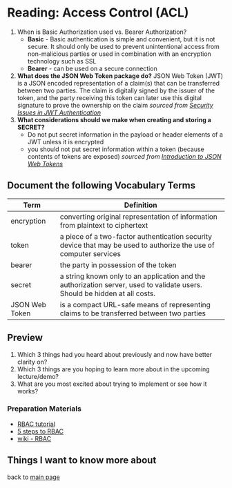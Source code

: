 # Reading: Access Control (ACL)

1. When is Basic Authorization used vs. Bearer Authorization?
   - **Basic** - Basic authentication is simple and convenient, but it is not secure. It should only be used to prevent unintentional access from non-malicious parties or used in combination with an encryption technology such as SSL
   - **Bearer** - can be used on a secure connection
1. **What does the JSON Web Token package do?**
   JSON Web Token (JWT) is a JSON encoded representation of a claim(s) that can be transferred between two parties. The claim is digitally signed by the issuer of the token, and the party receiving this token can later use this digital signature to prove the ownership on the claim
   _sourced from [Security Issues in JWT Authentication](https://www.softwaresecured.com/security-issues-jwt-authentication/)_
1. **What considerations should we make when creating and storing a SECRET?**
   - Do not put secret information in the payload or header elements of a JWT unless it is encrypted
   - you should not put secret information within a token (because contents of tokens are exposed)
     _sourced from [Introduction to JSON Web Tokens](https://jwt.io/introduction/)_

## Document the following Vocabulary Terms

| Term           | Definition                                                                                                                 |
| -------------- | -------------------------------------------------------------------------------------------------------------------------- |
| encryption     | converting original representation of information from plaintext to ciphertext                                             |
| token          | a piece of a two-factor authentication security device that may be used to authorize the use of computer services          |
| bearer         | the party in possession of the token                                                                                       |
| secret         | a string known only to an application and the authorization server, used to validate users. Should be hidden at all costs. |
| JSON Web Token | is a compact URL-safe means of representing claims to be transferred between two parties                                   |

## Preview

1. Which 3 things had you heard about previously and now have better clarity on?
1. Which 3 things are you hoping to learn more about in the upcoming lecture/demo?
1. What are you most excited about trying to implement or see how it works?

### Preparation Materials

- [RBAC tutorial](https://www.youtube.com/watch?v=C4NP8Eon3cA)
- [5 steps to RBAC](https://www.csoonline.com/article/3060780/security/5-steps-to-simple-role-based-access-control.html)
- [wiki - RBAC](https://en.wikipedia.org/wiki/Role-based_access_control)

## Things I want to know more about

back to [main page](README.md)
